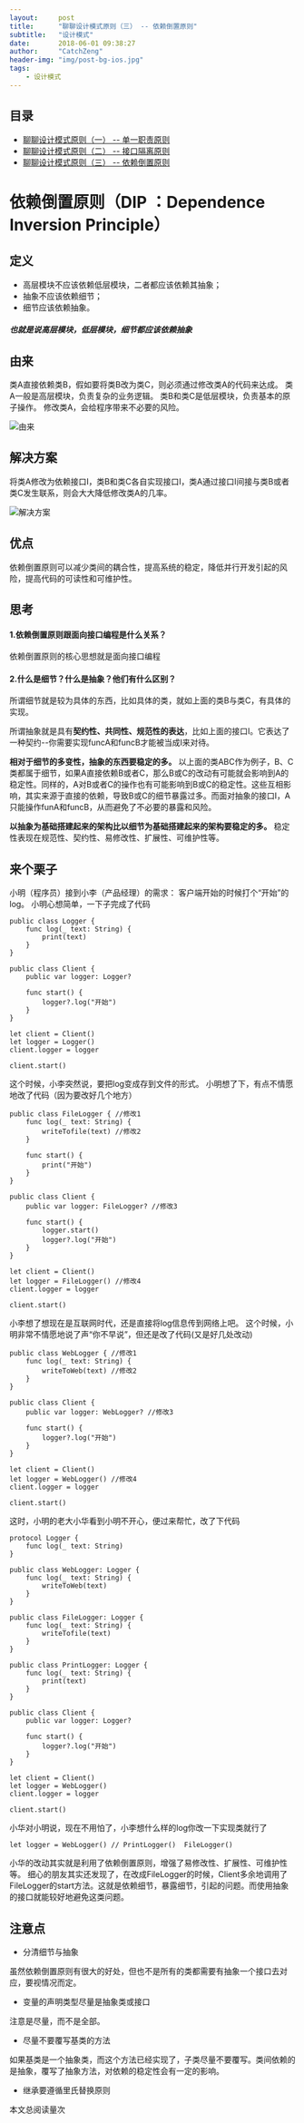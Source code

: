 ```yaml
---
layout:     post
title:      "聊聊设计模式原则（三） -- 依赖倒置原则"
subtitle:   "设计模式"
date:       2018-06-01 09:38:27 
author:     "CatchZeng"
header-img: "img/post-bg-ios.jpg"
tags:
    - 设计模式
---
```

<span id="busuanzi_container_page_pv"></span>

## 目录

* [聊聊设计模式原则（一） -- 单一职责原则](http://catchzeng.com/2017/02/19/%E8%81%8A%E8%81%8A%E8%AE%BE%E8%AE%A1%E6%A8%A1%E5%BC%8F%E5%8E%9F%E5%88%99-%E4%B8%80-%E5%8D%95%E4%B8%80%E8%81%8C%E8%B4%A3%E5%8E%9F%E5%88%99/)
* [聊聊设计模式原则（二） -- 接口隔离原则](http://catchzeng.com/2017/05/04/%E8%81%8A%E8%81%8A%E8%AE%BE%E8%AE%A1%E6%A8%A1%E5%BC%8F%E5%8E%9F%E5%88%99-%E4%BA%8C-%E6%8E%A5%E5%8F%A3%E9%9A%94%E7%A6%BB%E5%8E%9F%E5%88%99/)
* [聊聊设计模式原则（三） -- 依赖倒置原则](http://catchzeng.com/2018/06/01/%E8%81%8A%E8%81%8A%E8%AE%BE%E8%AE%A1%E6%A8%A1%E5%BC%8F%E5%8E%9F%E5%88%99-%E4%B8%89-%E4%BE%9D%E8%B5%96%E5%80%92%E7%BD%AE%E5%8E%9F%E5%88%99/)

# 依赖倒置原则（DIP ：Dependence Inversion Principle）

## 定义

* 高层模块不应该依赖低层模块，二者都应该依赖其抽象；
* 抽象不应该依赖细节；
* 细节应该依赖抽象。

##### 也就是说高层模块，低层模块，细节都应该依赖抽象

## 由来

类A直接依赖类B，假如要将类B改为类C，则必须通过修改类A的代码来达成。
类A一般是高层模块，负责复杂的业务逻辑。
类B和类C是低层模块，负责基本的原子操作。
修改类A，会给程序带来不必要的风险。

![由来](/img/in-post/post-design-pattern/dip-1.png)

## 解决方案
将类A修改为依赖接口I，类B和类C各自实现接口I，类A通过接口I间接与类B或者类C发生联系，则会大大降低修改类A的几率。

![解决方案](/img/in-post/post-design-pattern/dip-2.png)


## 优点
依赖倒置原则可以减少类间的耦合性，提高系统的稳定，降低并行开发引起的风险，提高代码的可读性和可维护性。

## 思考

#### 1.依赖倒置原则跟面向接口编程是什么关系？
依赖倒置原则的核心思想就是面向接口编程

#### 2.什么是细节？什么是抽象？他们有什么区别？

所谓细节就是较为具体的东西，比如具体的类，就如上面的类B与类C，有具体的实现。

所谓抽象就是具有**契约性、共同性、规范性的表达**，比如上面的接口I。它表达了一种契约--你需要实现funcA和funcB才能被当成I来对待。

**相对于细节的多变性，抽象的东西要稳定的多。**
以上面的类ABC作为例子，B、C类都属于细节，如果A直接依赖B或者C，那么B或C的改动有可能就会影响到A的稳定性。同样的，A对B或者C的操作也有可能影响到B或C的稳定性。这些互相影响，其实来源于直接的依赖，导致B或C的细节暴露过多。而面对抽象的接口I，A只能操作funA和funcB，从而避免了不必要的暴露和风险。

**以抽象为基础搭建起来的架构比以细节为基础搭建起来的架构要稳定的多。**
稳定性表现在规范性、契约性、易修改性、扩展性、可维护性等。

## 来个栗子
小明（程序员）接到小李（产品经理）的需求：
客户端开始的时候打个“开始”的log。
小明心想简单，一下子完成了代码
```
public class Logger {
    func log(_ text: String) {
        print(text)
    }
}

public class Client {
    public var logger: Logger?

    func start() {
        logger?.log("开始")
    }
}

let client = Client()
let logger = Logger()
client.logger = logger

client.start()
```
这个时候，小李突然说，要把log变成存到文件的形式。
小明想了下，有点不情愿地改了代码（因为要改好几个地方）
```
public class FileLogger { //修改1
    func log(_ text: String) {
        writeTofile(text) //修改2
    }
    
    func start() {
        print("开始")
    }
}

public class Client {
    public var logger: FileLogger? //修改3

    func start() {
        logger.start()
        logger?.log("开始")
    }
}

let client = Client()
let logger = FileLogger() //修改4
client.logger = logger

client.start()
```
小李想了想现在是互联网时代，还是直接将log信息传到网络上吧。
这个时候，小明非常不情愿地说了声“你不早说”，但还是改了代码(又是好几处改动)

```
public class WebLogger { //修改1
    func log(_ text: String) {
        writeToWeb(text) //修改2
    }
}

public class Client {
    public var logger: WebLogger? //修改3

    func start() {
        logger?.log("开始")
    }
}

let client = Client()
let logger = WebLogger() //修改4
client.logger = logger

client.start()
```
这时，小明的老大小华看到小明不开心，便过来帮忙，改了下代码
```
protocol Logger {
    func log(_ text: String)
}

public class WebLogger: Logger {
    func log(_ text: String) {
        writeToWeb(text) 
    }
}

public class FileLogger: Logger {
    func log(_ text: String) {
        writeTofile(text) 
    }
}

public class PrintLogger: Logger {
    func log(_ text: String) {
        print(text)
    }
}

public class Client {
    public var logger: Logger? 

    func start() {
        logger?.log("开始")
    }
}

let client = Client()
let logger = WebLogger()
client.logger = logger

client.start()
```
小华对小明说，现在不用怕了，小李想什么样的log你改一下实现类就行了
```
let logger = WebLogger() // PrintLogger()  FileLogger()
```

小华的改动其实就是利用了依赖倒置原则，增强了易修改性、扩展性、可维护性等。
细心的朋友其实还发现了，在改成FileLogger的时候，Client多余地调用了FileLogger的start方法。这就是依赖细节，暴露细节，引起的问题。而使用抽象的接口就能较好地避免这类问题。

## 注意点

* 分清细节与抽象

虽然依赖倒置原则有很大的好处，但也不是所有的类都需要有抽象一个接口去对应，要视情况而定。

* 变量的声明类型尽量是抽象类或接口

注意是尽量，而不是全部。

* 尽量不要覆写基类的方法 

如果基类是一个抽象类，而这个方法已经实现了，子类尽量不要覆写。类间依赖的是抽象，覆写了抽象方法，对依赖的稳定性会有一定的影响。

* 继承要遵循里氏替换原则


<span id="busuanzi_container_page_pv">
本文总阅读量<span id="busuanzi_value_page_pv"></span>次
</span>
